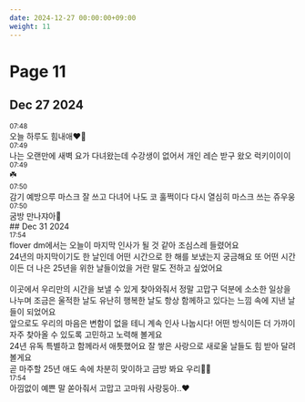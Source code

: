 ```yaml
---
date: 2024-12-27 00:00:00+09:00
weight: 11
---
```


# Page 11

## Dec 27 2024

<div class="message" markdown="1">
<div class="message-date" markdown="1">
<small>07:48</small>
</div>
<div markdown="1">
오늘 하루도 힘내애♥️💐
</div>
</div>
<div class="message" markdown="1">
<div class="message-date" markdown="1">
<small>07:49</small>
</div>
<div markdown="1">
나는 오랜만에 새벽 요가 다녀왔는데 수강생이 없어서 개인 레슨 받구 왔오 럭키이이이
</div>
</div>
<div class="message" markdown="1">
<div class="message-date" markdown="1">
<small>07:49</small>
</div>
<div markdown="1">
☘️
</div>
</div>
<div class="message" markdown="1">
<div class="message-date" markdown="1">
<small>07:50</small>
</div>
<div markdown="1">
감기 예방으루 마스크 잘 쓰고 다녀어 나도 코 훌쩍이다 다시 열심히 마스크 쓰는 쥬우웅
</div>
</div>
<div class="message" markdown="1">
<div class="message-date" markdown="1">
<small>07:50</small>
</div>
<div markdown="1">
굼방 만나쟈아💝
</div>
</div>
## Dec 31 2024

<div class="message" markdown="1">
<div class="message-date" markdown="1">
<small>17:54</small>
</div>
<div markdown="1">
flover dm에서는 오늘이 마지막 인사가 될 것 같아 조심스레 들렸어요  <br>24년의 마지막이기도 한 날인데 어떤 시간으로 한 해를 보냈는지 궁금해요 또 어떤 시간이든 더 나은 25년을 위한 날들이었을 거란 말도 전하고 싶었어요 <br><br>이곳에서 우리만의 시간을 보낼 수 있게 찾아와줘서 정말 고맙구 덕분에 소소한 일상을 나누며 조금은 울적한 날도 유난히 행복한 날도 항상 함께하고 있다는 느낌 속에 지낸 날들이 되었어요 <br>앞으로도 우리의 마음은 변함이 없을 테니 계속 인사 나눕시다! 어떤 방식이든 더 가까이 자주 찾아올 수 있도록 고민하고 노력해 볼게요 <br>24년 유독 특별하고 함께라서 애틋했어요 잘 쌓은 사랑으로 새로울 날들도 힘 받아 달려볼게요  <br>곧 마주할 25년 애도 속에 차분히 맞이하고 금방 봐요 우리🙏🏻
</div>
</div>
<div class="message" markdown="1">
<div class="message-date" markdown="1">
<small>17:54</small>
</div>
<div markdown="1">
아낌없이 예쁜 말 쏟아줘서 고맙고 고마워 사랑둥아..♥️
</div>
</div>
